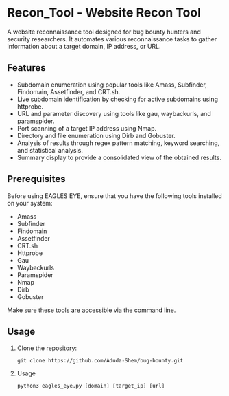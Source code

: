 # Recon_Tool - Website Recon Tool

A website reconnaissance tool designed for bug bounty hunters and security researchers. It automates various reconnaissance tasks to gather information about a target domain, IP address, or URL.

## Features

- Subdomain enumeration using popular tools like Amass, Subfinder, Findomain, Assetfinder, and CRT.sh.
- Live subdomain identification by checking for active subdomains using httprobe.
- URL and parameter discovery using tools like gau, waybackurls, and paramspider.
- Port scanning of a target IP address using Nmap.
- Directory and file enumeration using Dirb and Gobuster.
- Analysis of results through regex pattern matching, keyword searching, and statistical analysis.
- Summary display to provide a consolidated view of the obtained results.

## Prerequisites

Before using EAGLES EYE, ensure that you have the following tools installed on your system:

- Amass
- Subfinder
- Findomain
- Assetfinder
- CRT.sh
- Httprobe
- Gau
- Waybackurls
- Paramspider
- Nmap
- Dirb
- Gobuster

Make sure these tools are accessible via the command line.

## Usage

1. Clone the repository:

   ```shell
   git clone https://github.com/Aduda-Shem/bug-bounty.git
2. Usage
   ```shell
   python3 eagles_eye.py [domain] [target_ip] [url]

